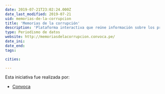 ```yaml
---
date: 2019-07-21T23:02:24.000Z
date_last_modified: 2019-07-21
uid: memorias-de-la-corrupcion
title: 'Memorias de la corrupción'
description: 'Plataforma interactiva que reúne información sobre los principales casos de corrupción ocurridos en el Perú en los últimos 40 años.'
type: Periodismo de datos
website: http://memoriasdelacorrupcion.convoca.pe/
date_ini: 
date_end: 
tags:

cities: 

---
```


Esta iniciativa fue realizada por:

- [Convoca](/organizaciones/convoca)

